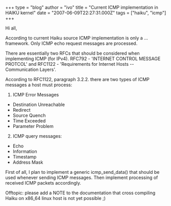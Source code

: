 +++
type = "blog"
author = "ivo"
title = "Current ICMP implementation in HAIKU kernel"
date = "2007-06-09T22:27:31.000Z"
tags = ["haiku", "icmp"]
+++

Hi all,

According to current Haiku source ICMP implementation is only a ... framework. Only ICMP echo request messages are processed. 

There are essentially two RFCs that should be considered when implementing ICMP (for IPv4). RFC792 - 'INTERNET CONTROL MESSAGE PROTCOL' and RFC1122 - 'Requirements for Internet Hosts -- Communication Layers'.

According to RFC1122, paragraph 3.2.2. there are two types of ICMP messages a host must process:
1) ICMP Error Messages
- Destination Unreachable
- Redirect
- Source Quench
- Time Exceeded
- Parameter Problem
2) ICMP query messages:
- Echo
- Information
- Timestamp
- Address Mask

First of all, I plan to implement a generic icmp_send_data() that should be used whenever sending ICMP messages. Then implement processing of received ICMP packets accordingly.

Offtopic: please add a NOTE to the documentation that cross compiling Haiku on x86_64 linux host is not yet possible ;)
